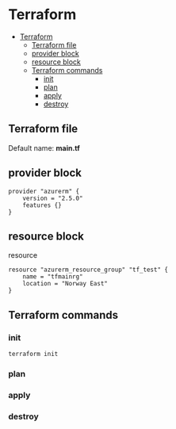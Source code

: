 # Terraform

<!--ts-->
* [Terraform](terraform.md#terraform)
   * [Terraform file](terraform.md#terraform-file)
   * [provider block](terraform.md#provider-block)
   * [resource block](terraform.md#resource-block)
   * [Terraform commands](terraform.md#terraform-commands)
      * [init](terraform.md#init)
      * [plan](terraform.md#plan)
      * [apply](terraform.md#apply)
      * [destroy](terraform.md#destroy)

<!-- Added by: runner, at: Thu Jul 29 11:10:24 UTC 2021 -->

<!--te-->

## Terraform file

Default name: **main.tf**

## provider block

```hcl
provider "azurerm" {
    version = "2.5.0"
    features {}
}
```

## resource block

resource <type> <id>

```hcl
resource "azurerm_resource_group" "tf_test" {
    name = "tfmainrg"
    location = "Norway East"
}
```

## Terraform commands

### init
```hcl
terraform init
```

### plan
  
### apply

### destroy
